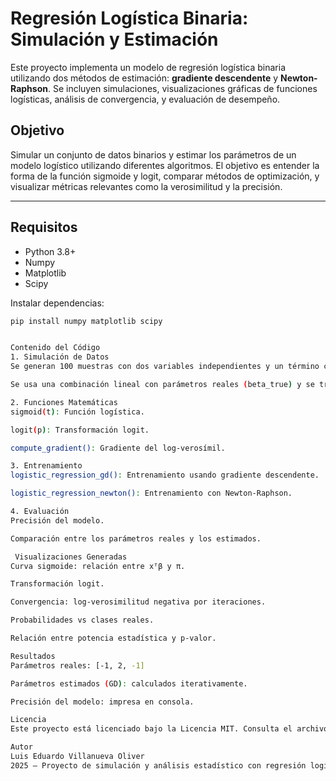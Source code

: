 # Regresión Logística Binaria: Simulación y Estimación

Este proyecto implementa un modelo de regresión logística binaria utilizando dos métodos de estimación: **gradiente descendente** y **Newton-Raphson**. Se incluyen simulaciones, visualizaciones gráficas de funciones logísticas, análisis de convergencia, y evaluación de desempeño.

##  Objetivo

Simular un conjunto de datos binarios y estimar los parámetros de un modelo logístico utilizando diferentes algoritmos. El objetivo es entender la forma de la función sigmoide y logit, comparar métodos de optimización, y visualizar métricas relevantes como la verosimilitud y la precisión.

---

##  Requisitos

- Python 3.8+
- Numpy
- Matplotlib
- Scipy

Instalar dependencias:
```bash
pip install numpy matplotlib scipy


Contenido del Código
1. Simulación de Datos
Se generan 100 muestras con dos variables independientes y un término constante.

Se usa una combinación lineal con parámetros reales (beta_true) y se transforma con una función sigmoide.

2. Funciones Matemáticas
sigmoid(t): Función logística.

logit(p): Transformación logit.

compute_gradient(): Gradiente del log-verosímil.

3. Entrenamiento
logistic_regression_gd(): Entrenamiento usando gradiente descendente.

logistic_regression_newton(): Entrenamiento con Newton-Raphson.

4. Evaluación
Precisión del modelo.

Comparación entre los parámetros reales y los estimados.

 Visualizaciones Generadas
Curva sigmoide: relación entre xᵀβ y π.

Transformación logit.

Convergencia: log-verosimilitud negativa por iteraciones.

Probabilidades vs clases reales.

Relación entre potencia estadística y p-valor.

Resultados
Parámetros reales: [-1, 2, -1]

Parámetros estimados (GD): calculados iterativamente.

Precisión del modelo: impresa en consola.

Licencia
Este proyecto está licenciado bajo la Licencia MIT. Consulta el archivo LICENSE para más detalles.

Autor
Luis Eduardo Villanueva Oliver
2025 — Proyecto de simulación y análisis estadístico con regresión logística.
